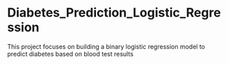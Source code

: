 # Diabetes_Prediction_Logistic_Regression
This project focuses on building a binary logistic regression model to predict diabetes based on blood test results
